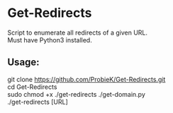 # Get-Redirects
Script to enumerate all redirects of a given URL.    
Must have Python3 installed.    
## Usage:    
git clone https://github.com/ProbieK/Get-Redirects.git    
cd Get-Redirects    
sudo chmod +x ./get-redirects ./get-domain.py    
./get-redirects [URL]    
